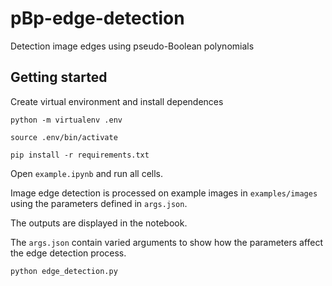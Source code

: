 # pBp-edge-detection
Detection image edges using pseudo-Boolean polynomials


## Getting started 

Create virtual environment and install dependences 

`python -m virtualenv .env`

`source .env/bin/activate`

`pip install -r requirements.txt`

Open `example.ipynb` and run all cells.

Image edge detection is processed on example images in `examples/images` using the parameters defined in `args.json`.

The outputs are displayed in the notebook.

The `args.json` contain varied arguments to show how the parameters affect the edge detection process.

`python edge_detection.py`

